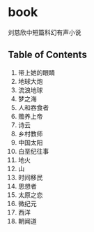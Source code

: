 # book

刘慈欣中短篇科幻有声小说

## Table of Contents

1. 带上她的眼睛
2. 地球大炮
3. 流浪地球
4. 梦之海
5. 人和吞食者
6. 赡养上帝
7. 诗云
8. 乡村教师
9. 中国太阳
10. 白垩纪往事
11. 地火
12. 山
13. 时间移民
14. 思想者
15. 太原之恋
16. 微纪元
17. 西洋
18. 朝闻道

